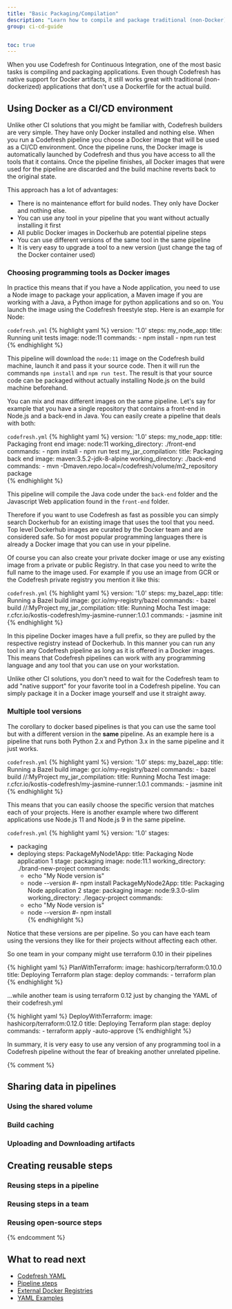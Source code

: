 ```yaml
---
title: "Basic Packaging/Compilation"
description: "Learn how to compile and package traditional (non-Docker) artifacts"
group: ci-cd-guide


toc: true
---
```


When you use Codefresh for Continuous Integration, one of the most basic tasks is compiling and packaging applications. Even though Codefresh has native support for Docker artifacts, it still works great with traditional (non-dockerized) applications that don't use a Dockerfile for the actual build.

## Using Docker as a CI/CD environment

Unlike other CI solutions that you might be familiar with, Codefresh builders are very simple. They have only Docker installed and nothing else. When you run a Codefresh pipeline you choose a Docker image that will be used as a CI/CD environment. Once the pipeline runs, the Docker image is automatically launched by Codefresh and thus you have access to all the tools that it contains. Once the pipeline finishes, all Docker images that were used for the pipeline are discarded and the build machine reverts back to the original state.

This approach has a lot of advantages:

 * There is no maintenance effort for build nodes. They only have Docker and nothing else.
 * You can use any tool in your pipeline that you want without actually installing it first
 * All public Docker images in Dockerhub are potential pipeline steps
 * You can use different versions of the same tool in the same pipeline
 * It is very easy to upgrade a tool to a new version (just change the tag of the Docker container used)

### Choosing programming tools as Docker images

In practice this means that if you have a Node application, you need to use a Node image to package your application, a Maven image if you are working with a Java, a Python image for python applications and so on. You launch the image using the Codefresh freestyle step. Here is an example for Node:

`codefresh.yml`
{% highlight yaml %}
version: '1.0'
steps:
  my_node_app:
    title: Running unit tests
    image: node:11
    commands:
     - npm install
     - npm run test
{% endhighlight %}

This pipeline will download the `node:11` image on the Codefresh build machine, launch it and pass it your source code. Then it will run the commands `npm install` and `npm run test`. The result is that your source code can be packaged without actually installing Node.js on the build machine beforehand.

You can mix and max different images on the same pipeline. Let's say for example that you have a single repository that contains a front-end in Node.js and a back-end in Java. You can easily create a pipeline that deals with both:

`codefresh.yml`
{% highlight yaml %}
version: '1.0'
steps:
  my_node_app:
    title: Packaging front end
    image: node:11
    working_directory: ./front-end
    commands:
     - npm install
     - npm run test
  my_jar_compilation:
    title: Packaging back end
    image: maven:3.5.2-jdk-8-alpine
    working_directory: ./back-end
    commands:
     - mvn -Dmaven.repo.local=/codefresh/volume/m2_repository package   
{% endhighlight %}

This pipeline will compile the Java code under the `back-end` folder and the Javascript Web application found in the `front-end` folder.

Therefore if you want to use Codefresh as fast as possible you can simply search Dockerhub for an existing image that uses the tool that you need. Top level Dockerhub images are curated by the Docker team and are considered safe. So for most popular programming languages there is already a Docker image that you can use in your pipeline.

Of course you can also create your private docker image or use any existing image from a private or public Registry. In that case you need to write the full name to the image used. For example if you use an image from GCR or the Codefresh private registry you mention it like this:

`codefresh.yml`
{% highlight yaml %}
version: '1.0'
steps:
  my_bazel_app:
    title: Running a Bazel build
    image: gcr.io/my-registry/bazel
    commands:
     - bazel build //:MyProject
  my_jar_compilation:
    title: Running Mocha Test
    image: r.cfcr.io/kostis-codefresh/my-jasmine-runner:1.0.1 
    commands:
     - jasmine init
{% endhighlight %}

In this pipeline Docker images have a full prefix, so they are pulled by the respective registry instead of Dockerhub.
In this manner you can run any tool in any Codefresh pipeline as long as it is offered in a Docker images. This means that Codefresh pipelines can work with any programming language and any tool that you can use on your workstation.

Unlike other CI solutions, you don't need to wait for the Codefresh team to add "native support" for your favorite tool in a Codefresh pipeline. You can simply package it in a Docker image yourself and use it straight away.

### Multiple tool versions

The corollary to docker based pipelines is that you can use the same tool but with a different version in the **same** pipeline.
As an example here is a pipeline that runs both Python 2.x and Python 3.x in the same pipeline and it just works.

`codefresh.yml`
{% highlight yaml %}
version: '1.0'
steps:
  my_bazel_app:
    title: Running a Bazel build
    image: gcr.io/my-registry/bazel
    commands:
     - bazel build //:MyProject
  my_jar_compilation:
    title: Running Mocha Test
    image: r.cfcr.io/kostis-codefresh/my-jasmine-runner:1.0.1 
    commands:
     - jasmine init
{% endhighlight %}

This means that you can easily choose the specific version that matches each of your projects. Here is another example
where two different applications use Node.js 11 and Node.js 9 in the same pipeline.

`codefresh.yml`
{% highlight yaml %}
version: '1.0'
stages:
 - packaging
 - deploying
steps:
  PackageMyNode1App:
    title: Packaging Node application 1
    stage: packaging
    image: node:11.1
    working_directory: ./brand-new-project
    commands:
      - echo "My Node version is"
      - node --version
      #- npm install
  PackageMyNode2App:
    title: Packaging Node application 2
    stage: packaging
    image: node:9.3.0-slim
    working_directory: ./legacy-project
    commands:
      - echo "My Node version is"
      - node --version
      #- npm install  
{% endhighlight %}

Notice that these versions are per pipeline. So you can have each team using the versions they like for their projects
without affecting each other.

So one team in your company might use terraform 0.10 in their pipelines


{% highlight yaml %}
  PlanWithTerraform:
    image: hashicorp/terraform:0.10.0
    title: Deploying Terraform plan
    stage: deploy
    commands:
      - terraform plan
{% endhighlight %}

...while another team is using terraform 0.12 just by changing the YAML of their codefresh.yml

{% highlight yaml %}
  DeployWithTerraform:
    image: hashicorp/terraform:0.12.0
    title: Deploying Terraform plan
    stage: deploy
    commands:
      - terraform apply -auto-approve 
{% endhighlight %}


In summary, it is very easy to use any version of any programming tool in a Codefresh pipeline without the fear of breaking 
another unrelated pipeline.

{% comment %} 

## Sharing data in pipelines

### Using the shared volume

### Build caching

### Uploading and Downloading artifacts

## Creating reusable steps

### Reusing steps in a pipeline

### Reusing steps in a team

### Reusing open-source steps

{% endcomment %}




## What to read next

* [Codefresh YAML]({{site.baseurl}}/docs/codefresh-yaml/what-is-the-codefresh-yaml/)
* [Pipeline steps]({{site.baseurl}}/docs/codefresh-yaml/steps/)
* [External Docker Registries]({{site.baseurl}}/docs/docker-registries/external-docker-registries/)
* [YAML Examples]({{site.baseurl}}/docs/yaml-examples/examples/)





